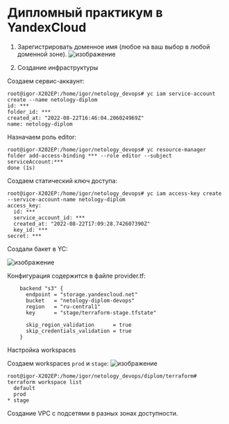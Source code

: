 Дипломный практикум в YandexCloud
===
1. Зарегистрировать доменное имя (любое на ваш выбор в любой доменной зоне).
![изображение](https://user-images.githubusercontent.com/60341565/185978183-4ce1d001-725b-4880-9912-819673a8d34d.png)

2. Создание инфраструктуры

Создаем сервис-аккаунт:

    root@igor-X202EP:/home/igor/netology_devops# yc iam service-account create --name netology-diplom
    id: ***
    folder_id: ***
    created_at: "2022-08-22T16:46:04.206024969Z"
    name: netology-diplom

Назначаем роль editor:

    root@igor-X202EP:/home/igor/netology_devops# yc resource-manager folder add-access-binding *** --role editor --subject serviceAccount:***
    done (1s)
    
Создаем статический ключ доступа:

    root@igor-X202EP:/home/igor/netology_devops# yc iam access-key create --service-account-name netology-diplom
    access_key:
      id: ***
      service_account_id: ***
      created_at: "2022-08-22T17:09:28.742607390Z"
      key_id: ***
    secret: ***
 Создали бакет в YC:

![изображение](https://user-images.githubusercontent.com/60341565/185986619-e864211f-bb43-422b-9c17-2d1a1d869a94.png)

Конфигурация содержится в файле provider.tf:

        backend "s3" {
          endpoint = "storage.yandexcloud.net"
          bucket   = "netology-diplom-devops"
          region   = "ru-central1"
          key      = "stage/terraform-stage.tfstate"

          skip_region_validation      = true
          skip_credentials_validation = true
        }
        
 Настройка workspaces

Создаем workspaces `prod` и `stage`:
![изображение](https://user-images.githubusercontent.com/60341565/185987254-33395269-a42f-461c-b9ee-bbb93b5f3db0.png)

    root@igor-X202EP:/home/igor/netology_devops/diplom/terraform# terraform workspace list
      default
      prod
    * stage
Создание VPC с подсетями в разных зонах доступности.
